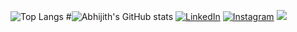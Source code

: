 ![Top Langs](https://github-readme-stats.vercel.app/api/top-langs/?username=Abhijith7711&layout=compact&theme=radical)
#![Abhijith's GitHub stats](https://github-readme-stats.vercel.app/api?username=Abhijith7711&show_icons=true&theme=radical)
[![LinkedIn](https://img.shields.io/badge/LinkedIn-0077B5?style=for-the-badge&logo=linkedin&logoColor=white)](https://www.linkedin.com/in/Abhijithm7711)
[![Instagram](https://img.shields.io/badge/Instagram-E4405F?style=for-the-badge&logo=instagram&logoColor=white)](https://www.instagram.com/abhii.__._)
[![](https://visitcount.itsvg.in/api?id=Abhijith7711&label=Profile%20Views&color=2&icon=0&pretty=false)](https://visitcount.itsvg.in)



